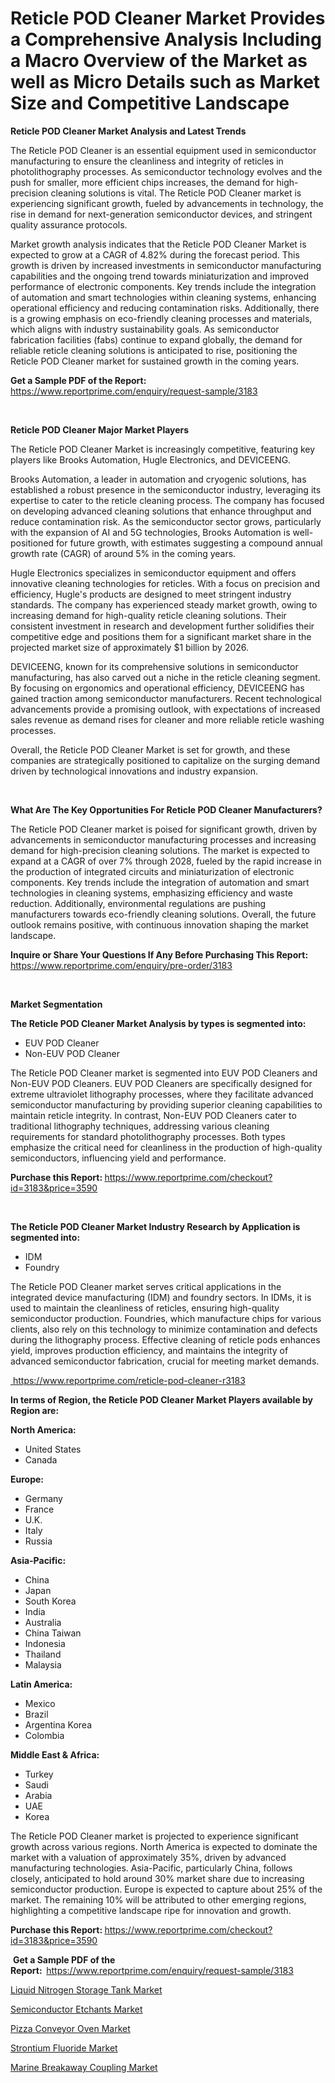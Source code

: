 <p><h1>Reticle POD Cleaner Market Provides a Comprehensive Analysis Including a Macro Overview of the Market as well as Micro Details such as Market Size and Competitive Landscape</h1></p><p><strong>Reticle POD Cleaner Market Analysis and Latest Trends</strong></p>
<p><p>The Reticle POD Cleaner is an essential equipment used in semiconductor manufacturing to ensure the cleanliness and integrity of reticles in photolithography processes. As semiconductor technology evolves and the push for smaller, more efficient chips increases, the demand for high-precision cleaning solutions is vital. The Reticle POD Cleaner market is experiencing significant growth, fueled by advancements in technology, the rise in demand for next-generation semiconductor devices, and stringent quality assurance protocols.</p><p>Market growth analysis indicates that the Reticle POD Cleaner Market is expected to grow at a CAGR of 4.82% during the forecast period. This growth is driven by increased investments in semiconductor manufacturing capabilities and the ongoing trend towards miniaturization and improved performance of electronic components. Key trends include the integration of automation and smart technologies within cleaning systems, enhancing operational efficiency and reducing contamination risks. Additionally, there is a growing emphasis on eco-friendly cleaning processes and materials, which aligns with industry sustainability goals. As semiconductor fabrication facilities (fabs) continue to expand globally, the demand for reliable reticle cleaning solutions is anticipated to rise, positioning the Reticle POD Cleaner market for sustained growth in the coming years.</p></p>
<p><strong>Get a Sample PDF of the Report:&nbsp;</strong> <a href="https://www.reportprime.com/enquiry/request-sample/3183">https://www.reportprime.com/enquiry/request-sample/3183</a></p>
<p>&nbsp;</p>
<p><strong>Reticle POD Cleaner Major Market Players</strong></p>
<p><p>The Reticle POD Cleaner Market is increasingly competitive, featuring key players like Brooks Automation, Hugle Electronics, and DEVICEENG. </p><p>Brooks Automation, a leader in automation and cryogenic solutions, has established a robust presence in the semiconductor industry, leveraging its expertise to cater to the reticle cleaning process. The company has focused on developing advanced cleaning solutions that enhance throughput and reduce contamination risk. As the semiconductor sector grows, particularly with the expansion of AI and 5G technologies, Brooks Automation is well-positioned for future growth, with estimates suggesting a compound annual growth rate (CAGR) of around 5% in the coming years.</p><p>Hugle Electronics specializes in semiconductor equipment and offers innovative cleaning technologies for reticles. With a focus on precision and efficiency, Hugle's products are designed to meet stringent industry standards. The company has experienced steady market growth, owing to increasing demand for high-quality reticle cleaning solutions. Their consistent investment in research and development further solidifies their competitive edge and positions them for a significant market share in the projected market size of approximately $1 billion by 2026.</p><p>DEVICEENG, known for its comprehensive solutions in semiconductor manufacturing, has also carved out a niche in the reticle cleaning segment. By focusing on ergonomics and operational efficiency, DEVICEENG has gained traction among semiconductor manufacturers. Recent technological advancements provide a promising outlook, with expectations of increased sales revenue as demand rises for cleaner and more reliable reticle washing processes.</p><p>Overall, the Reticle POD Cleaner Market is set for growth, and these companies are strategically positioned to capitalize on the surging demand driven by technological innovations and industry expansion.</p></p>
<p>&nbsp;</p>
<p><strong>What Are The Key Opportunities For Reticle POD Cleaner Manufacturers?</strong></p>
<p><p>The Reticle POD Cleaner market is poised for significant growth, driven by advancements in semiconductor manufacturing processes and increasing demand for high-precision cleaning solutions. The market is expected to expand at a CAGR of over 7% through 2028, fueled by the rapid increase in the production of integrated circuits and miniaturization of electronic components. Key trends include the integration of automation and smart technologies in cleaning systems, emphasizing efficiency and waste reduction. Additionally, environmental regulations are pushing manufacturers towards eco-friendly cleaning solutions. Overall, the future outlook remains positive, with continuous innovation shaping the market landscape.</p></p>
<p><strong>Inquire or Share Your Questions If Any Before Purchasing This Report:</strong> <a href="https://www.reportprime.com/enquiry/pre-order/3183">https://www.reportprime.com/enquiry/pre-order/3183</a></p>
<p>&nbsp;</p>
<p><strong>Market Segmentation</strong></p>
<p><strong>The Reticle POD Cleaner Market Analysis by types is segmented into:</strong></p>
<p><ul><li>EUV POD Cleaner</li><li>Non-EUV POD Cleaner</li></ul></p>
<p><p>The Reticle POD Cleaner market is segmented into EUV POD Cleaners and Non-EUV POD Cleaners. EUV POD Cleaners are specifically designed for extreme ultraviolet lithography processes, where they facilitate advanced semiconductor manufacturing by providing superior cleaning capabilities to maintain reticle integrity. In contrast, Non-EUV POD Cleaners cater to traditional lithography techniques, addressing various cleaning requirements for standard photolithography processes. Both types emphasize the critical need for cleanliness in the production of high-quality semiconductors, influencing yield and performance.</p></p>
<p><strong>Purchase this Report:&nbsp;</strong><a href="https://www.reportprime.com/checkout?id=3183&price=3590">https://www.reportprime.com/checkout?id=3183&price=3590</a></p>
<p>&nbsp;</p>
<p><strong>The Reticle POD Cleaner Market Industry Research by Application is segmented into:</strong></p>
<p><ul><li>IDM</li><li>Foundry</li></ul></p>
<p><p>The Reticle POD Cleaner market serves critical applications in the integrated device manufacturing (IDM) and foundry sectors. In IDMs, it is used to maintain the cleanliness of reticles, ensuring high-quality semiconductor production. Foundries, which manufacture chips for various clients, also rely on this technology to minimize contamination and defects during the lithography process. Effective cleaning of reticle pods enhances yield, improves production efficiency, and maintains the integrity of advanced semiconductor fabrication, crucial for meeting market demands.</p></p>
<p><a href="https://www.reportprime.com/reticle-pod-cleaner-r3183">&nbsp;https://www.reportprime.com/reticle-pod-cleaner-r3183</a></p>
<p><strong>In terms of Region, the Reticle POD Cleaner Market Players available by Region are:</strong></p>
<p>
    <p> <strong> North America: </strong>
        <ul>
            <li>United States</li>
            <li>Canada</li>
        </ul>
        </p> 
    <p> <strong> Europe: </strong>
        <ul>
            <li>Germany</li>
            <li>France</li>
            <li>U.K.</li>
            <li>Italy</li>
            <li>Russia</li>
        </ul>
        </p> 
    <p> <strong> Asia-Pacific: </strong>
        <ul>
            <li>China</li>
            <li>Japan</li>
            <li>South Korea</li>
            <li>India</li>
            <li>Australia</li>
            <li>China Taiwan</li>
            <li>Indonesia</li>
            <li>Thailand</li>
            <li>Malaysia</li>
        </ul>
        </p> 
    <p> <strong> Latin America: </strong>
        <ul>
            <li>Mexico</li>
            <li>Brazil</li>
            <li>Argentina Korea</li>
            <li>Colombia</li>
        </ul>
        </p> 
    <p> <strong> Middle East & Africa: </strong>
        <ul>
            <li>Turkey</li>
            <li>Saudi</li>
            <li>Arabia</li>
            <li>UAE</li>
            <li>Korea</li>
        </ul>
    </p>
    </p>
<p><p>The Reticle POD Cleaner market is projected to experience significant growth across various regions. North America is expected to dominate the market with a valuation of approximately 35%, driven by advanced manufacturing technologies. Asia-Pacific, particularly China, follows closely, anticipated to hold around 30% market share due to increasing semiconductor production. Europe is expected to capture about 25% of the market. The remaining 10% will be attributed to other emerging regions, highlighting a competitive landscape ripe for innovation and growth.</p></p>
<p><strong>Purchase this Report: </strong><a href="https://www.reportprime.com/checkout?id=3183&price=3590">https://www.reportprime.com/checkout?id=3183&price=3590</a></p>
<p>&nbsp;<strong>Get a Sample PDF of the Report:&nbsp;&nbsp;</strong><a href="https://www.reportprime.com/enquiry/request-sample/3183">https://www.reportprime.com/enquiry/request-sample/3183</a></p>
<p><strong></strong></p>
<p><p><a href="https://www.linkedin.com/pulse/how-liquid-nitrogen-storage-tank-market-evolved-key-trends-iq7tc?trackingId=FvV2nVIEQrGXXBU5gdL%2F3Q%3D%3D">Liquid Nitrogen Storage Tank Market</a></p><p><a href="https://github.com/PeterParrish5/Market-Research-Report-List-6/blob/main/semiconductor-etchants-market.md">Semiconductor Etchants Market</a></p><p><a href="https://www.linkedin.com/pulse/pizza-conveyor-oven-market-forecasts-trends-impact-analysis-t6xif?trackingId=w3YvbZAcSC2PtW3SDo36Fw%3D%3D">Pizza Conveyor Oven Market</a></p><p><a href="https://issuu.com/reportprime-2/docs/strontium-fluoride-market-size-2030_e598e8ca82d5e7">Strontium Fluoride Market</a></p><p><a href="https://issuu.com/reportprime-2/docs/marine-breakaway-coupling-market-si_fdc349d125df95">Marine Breakaway Coupling Market</a></p></p>